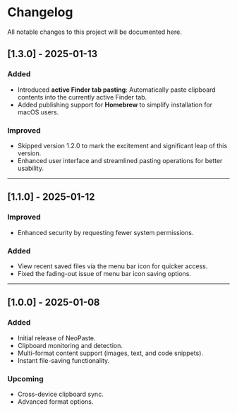 # Changelog

All notable changes to this project will be documented here.

## [1.3.0] - 2025-01-13
### Added
- Introduced **active Finder tab pasting**: Automatically paste clipboard contents into the currently active Finder tab.
- Added publishing support for **Homebrew** to simplify installation for macOS users.

### Improved
- Skipped version 1.2.0 to mark the excitement and significant leap of this version.
- Enhanced user interface and streamlined pasting operations for better usability.

---

## [1.1.0] - 2025-01-12
### Improved
- Enhanced security by requesting fewer system permissions.

### Added
- View recent saved files via the menu bar icon for quicker access.
- Fixed the fading-out issue of menu bar icon saving options.

---

## [1.0.0] - 2025-01-08
### Added
- Initial release of NeoPaste.
- Clipboard monitoring and detection.
- Multi-format content support (images, text, and code snippets).
- Instant file-saving functionality.

### Upcoming
- Cross-device clipboard sync.
- Advanced format options.
